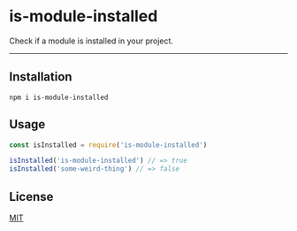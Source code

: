 # is-module-installed

Check if a module is installed in your project.

--------

## Installation

`npm i is-module-installed`

## Usage

```javascript
const isInstalled = require('is-module-installed')

isInstalled('is-module-installed') // => true
isInstalled('some-weird-thing') // => false
```

## License

[MIT](./LICENSE.md)
